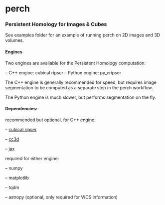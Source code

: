 # perch
### Persistent Homology for Images &amp; Cubes

See examples folder for an example of running perch on 2D images and 3D volumes.  


#### Engines

Two engines are available for the Persistent Homology computation:

– C++ engine: cubical ripser
– Python engine: py_cripser

The C++ engine is generally recommended for speed, but requires image segmentation to be computed as a separate step in the perch workflow.  

The Python engine is much slower, but performs segmentation on the fly.  

#### Dependencies:

recommended but optional, for C++ engine:
    
– [cubical ripser](https://github.com/shizuo-kaji/CubicalRipser_3dim) 
   
 – [cc3d](https://pypi.org/project/connected-components-3d/) 
    
– [jax](https://jax.readthedocs.io/en/latest/installation.html)

required for either engine:
    
– numpy
   
 – matplotlib
    
– tqdm

– astropy (optional, only required for WCS information)



